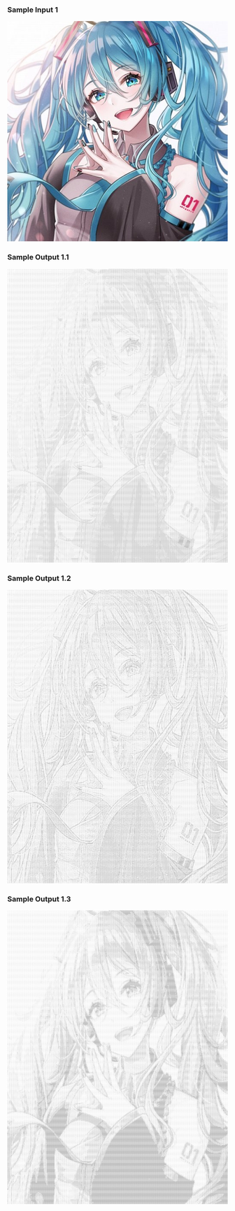 ### Sample Input 1
![square.jpg](https://github.com/pandragama/image-to-ascii/blob/main/sample-inputs/square.jpg?raw=true)

### Sample Output 1.1
![square-char400-defaultSettings.png](https://github.com/pandragama/image-to-ascii/blob/main/sample-outputs/square-char400-defaultSettings.png?raw=true)

### Sample Output 1.2
![square-char400-sharpness20.png](https://github.com/pandragama/image-to-ascii/blob/main/sample-outputs/square-char400-sharpness20.png?raw=true)

### Sample Output 1.3
![square-char400-contrast3.png](https://github.com/pandragama/image-to-ascii/blob/main/sample-outputs/square-char400-contrast3.png?raw=true)
